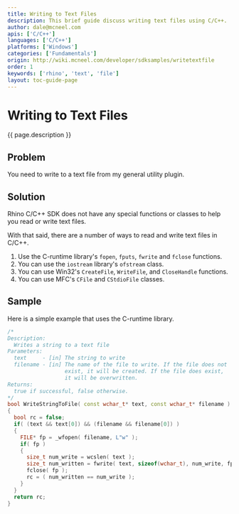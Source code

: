 ```yaml
---
title: Writing to Text Files
description: This brief guide discuss writing text files using C/C++.
author: dale@mcneel.com
apis: ['C/C++']
languages: ['C/C++']
platforms: ['Windows']
categories: ['Fundamentals']
origin: http://wiki.mcneel.com/developer/sdksamples/writetextfile
order: 1
keywords: ['rhino', 'text', 'file']
layout: toc-guide-page
---
```


# Writing to Text Files

{{ page.description }}

## Problem

You need to write to a text file from my general utility plugin.

## Solution

Rhino C/C++ SDK does not have any special functions or classes to help you read or write text files.

With that said, there are a number of ways to read and write text files in C/C++.

1. Use the C-runtime library's `fopen`, `fputs`, `fwrite` and `fclose` functions.
1. You can use the `iostream` library's `ofstream` class.
1. You can use Win32's `CreateFile`, `WriteFile`, and `CloseHandle` functions.
1. You can use MFC's `CFile` and `CStdioFile` classes.

## Sample

Here is a simple example that uses the C-runtime library.

```cpp
/*
Description:
  Writes a string to a text file
Parameters:
  text     - [in] The string to write
  filename - [in] The name of the file to write. If the file does not
                  exist, it will be created. If the file does exist,
                  it will be overwritten.
Returns:
  true if successful, false otherwise.
*/
bool WriteStringToFile( const wchar_t* text, const wchar_t* filename )
{
  bool rc = false;
  if( (text && text[0]) && (filename && filename[0]) )
  {
    FILE* fp = _wfopen( filename, L"w" );
    if( fp )
    {
      size_t num_write = wcslen( text );
      size_t num_written = fwrite( text, sizeof(wchar_t), num_write, fp );
      fclose( fp );
      rc = ( num_written == num_write );
    }
  }
  return rc;
}
```
